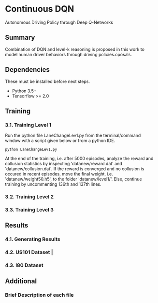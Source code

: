 # Continuous DQN
Autonomous Driving Policy through Deep Q-Networks

## Summary
Combination of DQN and level-k reasoning is proposed in this work to model human driver behaviors through driving policies.oposals.

## Dependencies

These must be installed before next steps.

+ Python 3.5+
+ Tensorflow >= 2.0


## Training
### 3.1. Training Level 1
Run the python file LaneChangeLev1.py from the terminal/command window with a script given below or from a python IDE. 

```
python LaneChangeLev1.py
```

At the end of the training, i.e. after 5000 episodes, analyze the reward and collusion statistics by inspecting 'datanew/reward.dat' and 'datanew/collusion.dat'. If the reward is converged and no collusion is occured in recent episodes, move the final weight, i.e. 'datanew/weight50.h5', to the folder 'datanew/level1/'. Else, continue training by uncommenting 136th and 137th lines. 

### 3.2. Training Level 2


### 3.3. Training Level 3

## Results
### 4.1. Generating Results

### 4.2. US101 Dataset                                                                                                                                                                                                                                                                                                         |

### 4.3. I80 Dataset

## Additional
### Brief Description of each file
